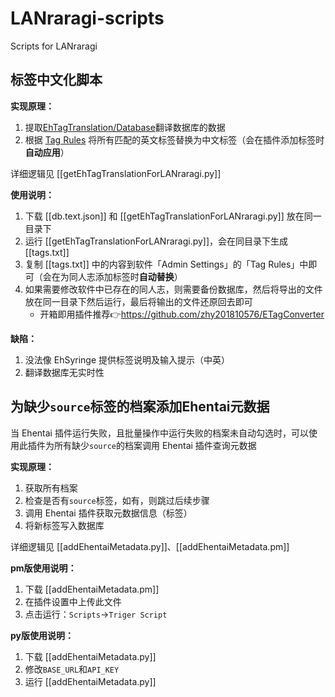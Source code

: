 # LANraragi-scripts
Scripts for LANraragi

## 标签中文化脚本

**实现原理：**

1. 提取[EhTagTranslation/Database](https://github.com/EhTagTranslation/Database/wiki/%E5%BC%80%E5%8F%91%E6%8C%87%E5%8D%97)翻译数据库的数据
2. 根据 [Tag Rules](https://sugoi.gitbook.io/lanraragi/v/dev/advanced-usage/tag-rules) 将所有匹配的英文标签替换为中文标签（会在插件添加标签时**自动应用**）

详细逻辑见 [[getEhTagTranslationForLANraragi.py]]

**使用说明：**

1. 下载 [[db.text.json]] 和 [[getEhTagTranslationForLANraragi.py]] 放在同一目录下
2. 运行 [[getEhTagTranslationForLANraragi.py]]，会在同目录下生成 [[tags.txt]]
3. 复制 [[tags.txt]] 中的内容到软件「Admin Settings」的「Tag Rules」中即可（会在为同人志添加标签时**自动替换**）
4. 如果需要修改软件中已存在的同人志，则需要备份数据库，然后将导出的文件放在同一目录下然后运行，最后将输出的文件还原回去即可
    - 开箱即用插件推荐👉https://github.com/zhy201810576/ETagConverter

**缺陷：**

1. 没法像 EhSyringe 提供标签说明及输入提示（中英）
2. 翻译数据库无实时性


## 为缺少`source`标签的档案添加Ehentai元数据

当 Ehentai 插件运行失败，且批量操作中运行失败的档案未自动勾选时，可以使用此插件为所有缺少`source`的档案调用 Ehentai 插件查询元数据

**实现原理：**

1. 获取所有档案
2. 检查是否有`source`标签，如有，则跳过后续步骤
3. 调用 Ehentai 插件获取元数据信息（标签）
4. 将新标签写入数据库

详细逻辑见 [[addEhentaiMetadata.py]]、[[addEhentaiMetadata.pm]]

**pm版使用说明：**

1. 下载 [[addEhentaiMetadata.pm]]
2. 在插件设置中上传此文件
3. 点击运行：`Scripts`->`Triger Script`

**py版使用说明：**

1. 下载 [[addEhentaiMetadata.py]]
2. 修改`BASE_URL`和`API_KEY`
3. 运行 [[addEhentaiMetadata.py]]
